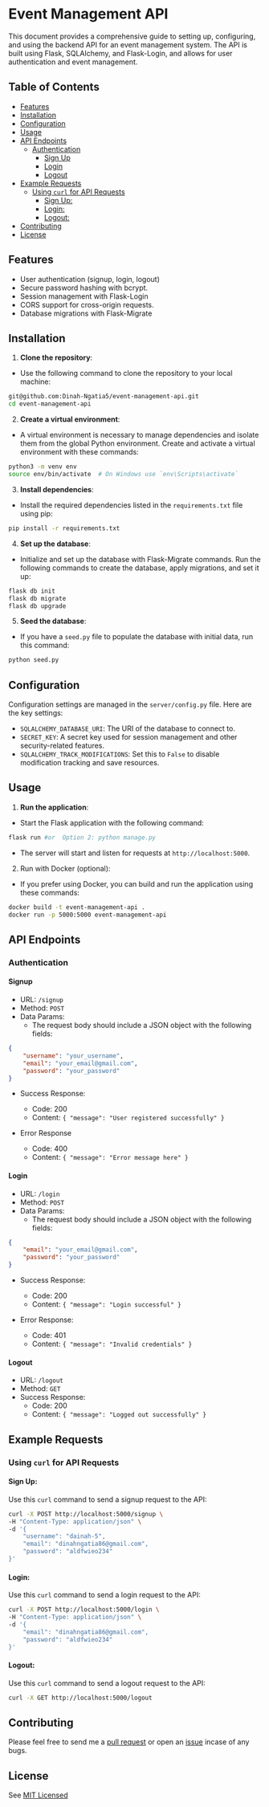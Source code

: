 # Event Management API

This document provides a comprehensive guide to setting up, configuring, and using the backend API for an event management system. The API is built using Flask, SQLAlchemy, and Flask-Login, and allows for user authentication and event management.

## Table of Contents

- [Features](https://github.com/Dinah-Ngatia5/event-management-api?tab=readme-ov-file#features)
- [Installation](https://github.com/Dinah-Ngatia5/event-management-api?tab=readme-ov-file#installation)
- [Configuration](https://github.com/Dinah-Ngatia5/event-management-api?tab=readme-ov-file#configuration)
- [Usage](https://github.com/Dinah-Ngatia5/event-management-api?tab=readme-ov-file#usage)
- [API Endpoints](https://github.com/Dinah-Ngatia5/event-management-api?tab=readme-ov-file#api-endpoints)
  - [Authentication](https://github.com/Dinah-Ngatia5/event-management-api?tab=readme-ov-file#authentication)
    - [Sign Up](https://github.com/Dinah-Ngatia5/event-management-api?tab=readme-ov-file#signup)
    - [Login](https://github.com/Dinah-Ngatia5/event-management-api?tab=readme-ov-file#login)
    - [Logout](https://github.com/Dinah-Ngatia5/event-management-api?tab=readme-ov-file#logout)
- [Example Requests](https://github.com/Dinah-Ngatia5/event-management-api?tab=readme-ov-file#example-requests)
  - [Using `curl` for API Requests](https://github.com/Dinah-Ngatia5/event-management-api?tab=readme-ov-file#using-curl-for-api-requests)
    - [Sign Up:](https://github.com/Dinah-Ngatia5/event-management-api?tab=readme-ov-file#sign-up)
    - [Login:](https://github.com/Dinah-Ngatia5/event-management-api?tab=readme-ov-file#login-1)
    - [Logout:](https://github.com/Dinah-Ngatia5/event-management-api?tab=readme-ov-file#logout-1)
- [Contributing](https://github.com/Dinah-Ngatia5/event-management-api?tab=readme-ov-file#contributing)
- [License](https://github.com/Dinah-Ngatia5/event-management-api?tab=readme-ov-file#license)

## Features

- User authentication (signup, login, logout)
- Secure password hashing with bcrypt.
- Session management with Flask-Login
- CORS support for cross-origin requests.
- Database migrations with Flask-Migrate

## Installation 

1. **Clone the repository**:

- Use the following command to clone the repository to your local machine:
  
```bash
git@github.com:Dinah-Ngatia5/event-management-api.git
cd event-management-api
```

2. **Create a virtual environment**:

- A virtual environment is necessary to manage dependencies and isolate them from the global Python environment. Create and activate a virtual environment with these commands:

```bash
python3 -m venv env
source env/bin/activate  # On Windows use `env\Scripts\activate`
```

3. **Install dependencies**:

- Install the required dependencies listed in the `requirements.txt` file using pip:

```bash
pip install -r requirements.txt

```

4. **Set up the database**:

- Initialize and set up the database with Flask-Migrate commands. Run the following commands to create the database, apply migrations, and set it up:

```csharp
flask db init
flask db migrate
flask db upgrade
```

5. **Seed the database**:

- If you have a `seed.py` file to populate the database with initial data, run this command:

```bash
python seed.py
```

## Configuration

Configuration settings are managed in the `server/config.py` file. Here are the key settings:

- `SQLALCHEMY_DATABASE_URI`: The URI of the database to connect to.
- `SECRET_KEY`: A secret key used for session management and other security-related features.
- `SQLALCHEMY_TRACK_MODIFICATIONS`: Set this to `False` to disable modification tracking and save resources.

## Usage

1. **Run the application**:

- Start the Flask application with the following command:

```bash
flask run #or  Option 2: python manage.py
```

- The server will start and listen for requests at `http://localhost:5000`.

2. Run with Docker (optional):

- If you prefer using Docker, you can build and run the application using these commands:

```bash
docker build -t event-management-api .
docker run -p 5000:5000 event-management-api

```

## API Endpoints

### Authentication

#### Signup

- URL: `/signup`
- Method: `POST`
- Data Params:
  - The request body should include a JSON object with the following fields:
  
```json
{
    "username": "your_username",
    "email": "your_email@gmail.com",
    "password": "your_password"
}

```

- Success Response:
  - Code: 200
  - Content: `{ "message": "User registered successfully" }`
  
- Error Response
  - Code: 400
  - Content: `{ "message": "Error message here" }`

#### Login

- URL: `/login`
- Method: `POST`
- Data Params:
  - The request body should include a JSON object with the following fields:
  
```json
{
    "email": "your_email@gmail.com",
    "password": "your_password"
}

```

- Success Response:
  - Code: 200
  - Content: `{ "message": "Login successful" }`
  
- Error Response:
  - Code: 401
  - Content: `{ "message": "Invalid credentials" }`


#### Logout

- URL: `/logout`
- Method: `GET`
- Success Response:
  - Code: 200
  - Content: `{ "message": "Logged out successfully" }`


## Example Requests

### Using `curl` for API Requests

#### Sign Up:

Use this `curl` command to send a signup request to the API:

```bash
curl -X POST http://localhost:5000/signup \
-H "Content-Type: application/json" \
-d '{
    "username": "dainah-5",
    "email": "dinahngatia86@gmail.com",
    "password": "aldfwieo234"
}'
```

#### Login:

Use this `curl` command to send a login request to the API:

```bash
curl -X POST http://localhost:5000/login \
-H "Content-Type: application/json" \
-d '{
    "email": "dinahngatia86@gmail.com",
    "password": "aldfwieo234"
}'

```

#### Logout:

Use this `curl` command to send a logout request to the API:

```bash
curl -X GET http://localhost:5000/logout

```

## Contributing

Please feel free to send me a [pull request](https://github.com/Dinah-Ngatia5/event-management-api/pulls) or open an [issue](https://github.com/Dinah-Ngatia5/event-management-api/issues) incase of any bugs.

## License 

See [MIT Licensed](https://github.com/Dinah-Ngatia5/event-management-api/blob/main/LICENSE)